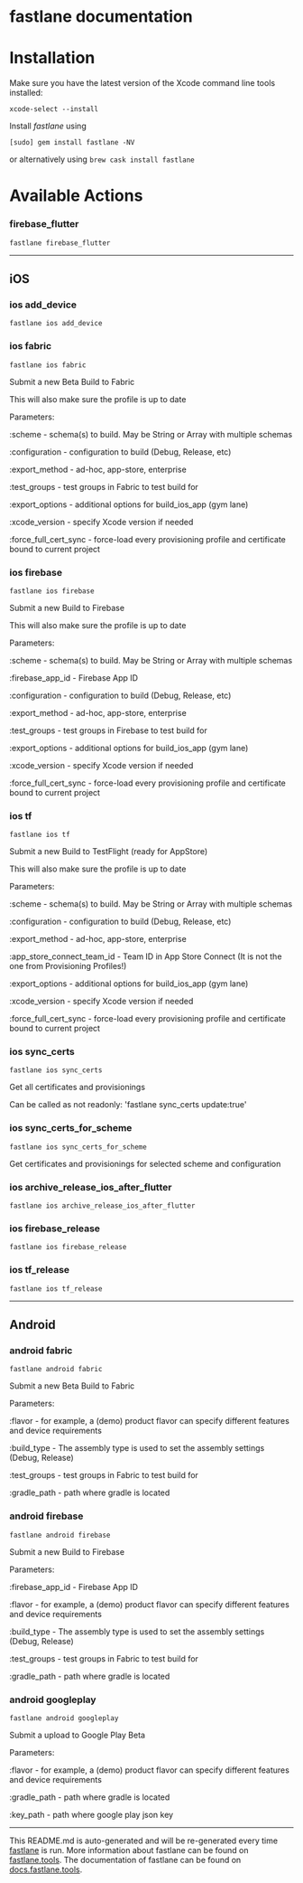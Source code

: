 fastlane documentation
================
# Installation

Make sure you have the latest version of the Xcode command line tools installed:

```
xcode-select --install
```

Install _fastlane_ using
```
[sudo] gem install fastlane -NV
```
or alternatively using `brew cask install fastlane`

# Available Actions
### firebase_flutter
```
fastlane firebase_flutter
```


----

## iOS
### ios add_device
```
fastlane ios add_device
```

### ios fabric
```
fastlane ios fabric
```
Submit a new Beta Build to Fabric

This will also make sure the profile is up to date

Parameters:

:scheme - schema(s) to build. May be String or Array with multiple schemas

:configuration - configuration to build (Debug, Release, etc)

:export_method - ad-hoc, app-store, enterprise

:test_groups - test groups in Fabric to test build for

:export_options - additional options for build_ios_app (gym lane)

:xcode_version - specify Xcode version if needed

:force_full_cert_sync - force-load every provisioning profile and certificate bound to current project
### ios firebase
```
fastlane ios firebase
```
Submit a new Build to Firebase

This will also make sure the profile is up to date

Parameters:

:scheme - schema(s) to build. May be String or Array with multiple schemas

:firebase_app_id - Firebase App ID

:configuration - configuration to build (Debug, Release, etc)

:export_method - ad-hoc, app-store, enterprise

:test_groups - test groups in Firebase to test build for

:export_options - additional options for build_ios_app (gym lane)

:xcode_version - specify Xcode version if needed

:force_full_cert_sync - force-load every provisioning profile and certificate bound to current project
### ios tf
```
fastlane ios tf
```
Submit a new Build to TestFlight (ready for AppStore)

This will also make sure the profile is up to date

Parameters:

:scheme - schema(s) to build. May be String or Array with multiple schemas

:configuration - configuration to build (Debug, Release, etc)

:export_method - ad-hoc, app-store, enterprise

:app_store_connect_team_id - Team ID in App Store Connect (It is not the one from Provisioning Profiles!)

:export_options - additional options for build_ios_app (gym lane)

:xcode_version - specify Xcode version if needed

:force_full_cert_sync - force-load every provisioning profile and certificate bound to current project
### ios sync_certs
```
fastlane ios sync_certs
```
Get all certificates and provisionings

Can be called as not readonly: 'fastlane sync_certs update:true'
### ios sync_certs_for_scheme
```
fastlane ios sync_certs_for_scheme
```
Get certificates and provisionings for selected scheme and configuration
### ios archive_release_ios_after_flutter
```
fastlane ios archive_release_ios_after_flutter
```

### ios firebase_release
```
fastlane ios firebase_release
```

### ios tf_release
```
fastlane ios tf_release
```


----

## Android
### android fabric
```
fastlane android fabric
```
Submit a new Beta Build to Fabric

Parameters:

:flavor - for example, a (demo) product flavor can specify different features and device requirements

:build_type - The assembly type is used to set the assembly settings (Debug, Release)

:test_groups - test groups in Fabric to test build for

:gradle_path - path where gradle is located
### android firebase
```
fastlane android firebase
```
Submit a new Build to Firebase

Parameters:

:firebase_app_id - Firebase App ID

:flavor - for example, a (demo) product flavor can specify different features and device requirements

:build_type - The assembly type is used to set the assembly settings (Debug, Release)

:test_groups - test groups in Fabric to test build for

:gradle_path - path where gradle is located
### android googleplay
```
fastlane android googleplay
```
Submit a upload to Google Play Beta

Parameters:

:flavor - for example, a (demo) product flavor can specify different features and device requirements

:gradle_path - path where gradle is located

:key_path - path where google play json key

----

This README.md is auto-generated and will be re-generated every time [fastlane](https://fastlane.tools) is run.
More information about fastlane can be found on [fastlane.tools](https://fastlane.tools).
The documentation of fastlane can be found on [docs.fastlane.tools](https://docs.fastlane.tools).
